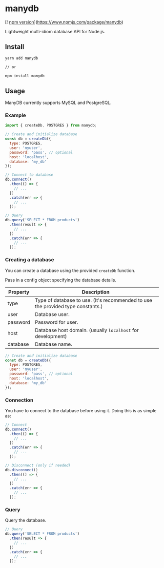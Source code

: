 # manydb

[! [npm version](https://img.shields.io/npm/v/manydb.svg)](https://www.npmjs.com/package/manydb)

Lightweight multi-idiom database API for Node.js.

## Install
```sh
yarn add manydb

// or

npm install manydb
```

## Usage
ManyDB currently supports MySQL and PostgreSQL.

### Example
```js
import { createDb, POSTGRES } from manydb;

// Create and initialize database
const db = createDb({
  type: POSTGRES,
  user: 'myuser',
  password: 'pass', // optional
  host: 'localhost',
  database: 'my_db'
});

// Connect to database
db.connect()
  .then(() => {
    // ...
  })
  .catch(err => {
    // ...
  });

// Query
db.query('SELECT * FROM products')
  .then(result => {
    // ...
  })
  .catch(err => {
    // ...
  });
```

### Creating a database
You can create a database using the provided `createDb` function.

Pass in a config object specifying the database details.

| Property | Description |
| ------------- | ------------- |
| type | Type of database to use. (It's recommended to use the provided type constants.) |
| user | Database user. |
| password | Password for user. |
| host | Database host domain. (usually `localhost` for development) |
| database | Database name. |

```js
// Create and initialize database
const db = createDb({
  type: POSTGRES,
  user: 'myuser',
  password: 'pass', // optional
  host: 'localhost',
  database: 'my_db'
});
```

### Connection
You have to connect to the database before using it. Doing this is as simple as:

```js
// Connect
db.connect()
  .then(() => {
    // ...
  })
  .catch(err => {
    // ...
  });

// Disconnect (only if needed)
db.disconnect()
  .then(() => {
    // ...
  })
  .catch(err => {
    // ...
  });
```

### Query
Query the database.

```js
// Query
db.query('SELECT * FROM products')
  .then(result => {
    // ...
  })
  .catch(err => {
    // ...
  });
```
